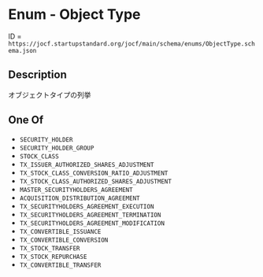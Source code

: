 # Enum - Object Type

ID = `https://jocf.startupstandard.org/jocf/main/schema/enums/ObjectType.schema.json`

## Description

オブジェクトタイプの列挙

## One Of

- `SECURITY_HOLDER`
- `SECURITY_HOLDER_GROUP`
- `STOCK_CLASS`
- `TX_ISSUER_AUTHORIZED_SHARES_ADJUSTMENT`
- `TX_STOCK_CLASS_CONVERSION_RATIO_ADJUSTMENT`
- `TX_STOCK_CLASS_AUTHORIZED_SHARES_ADJUSTMENT`
- `MASTER_SECURITYHOLDERS_AGREEMENT`
- `ACQUISITION_DISTRIBUTION_AGREEMENT`
- `TX_SECURITYHOLDERS_AGREEMENT_EXECUTION`
- `TX_SECURITYHOLDERS_AGREEMENT_TERMINATION`
- `TX_SECURITYHOLDERS_AGREEMENT_MODIFICATION`
- `TX_CONVERTIBLE_ISSUANCE`
- `TX_CONVERTIBLE_CONVERSION`
- `TX_STOCK_TRANSFER`
- `TX_STOCK_REPURCHASE`
- `TX_CONVERTIBLE_TRANSFER`
